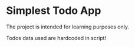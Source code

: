 # Simplest Todo App

The project is intended for learning purposes only.

Todos data used are hardcoded in script!
